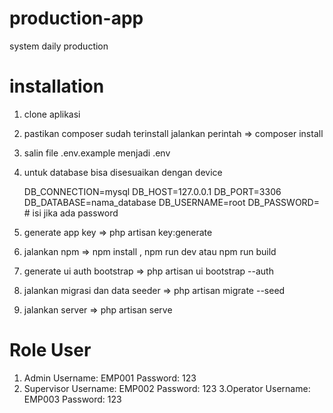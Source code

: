 # production-app
system daily production

# installation
1. clone aplikasi
2. pastikan composer sudah terinstall jalankan perintah => composer install
3. salin file .env.example menjadi .env
4. untuk database bisa disesuaikan dengan device
   
   DB_CONNECTION=mysql
   DB_HOST=127.0.0.1
   DB_PORT=3306
   DB_DATABASE=nama_database
   DB_USERNAME=root
   DB_PASSWORD=   # isi jika ada password
   
6. generate app key => php artisan key:generate
7. jalankan npm => npm install , npm run dev atau npm run build
8. generate ui auth bootstrap => php artisan ui bootstrap --auth
9. jalankan migrasi dan data seeder => php artisan migrate --seed
10. jalankan server => php artisan serve


# Role User
1. Admin
    Username: EMP001
    Password: 123
2. Supervisor
    Username: EMP002
    Password: 123
3.Operator
    Username: EMP003
    Password: 123

